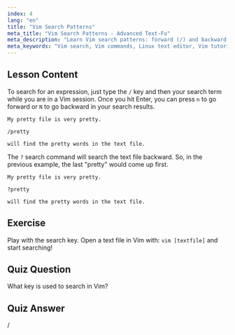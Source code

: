 ```yaml
---
index: 4
lang: "en"
title: "Vim Search Patterns"
meta_title: "Vim Search Patterns - Advanced Text-Fu"
meta_description: "Learn Vim search patterns: forward (/) and backward (?) search. Navigate results with 'n' and 'N'. Improve your Vim skills today!"
meta_keywords: "Vim search, Vim commands, Linux text editor, Vim tutorial, Vim guide, beginner Vim"
---
```


## Lesson Content

To search for an expression, just type the `/` key and then your search term while you are in a Vim session. Once you hit Enter, you can press `n` to go forward or `N` to go backward in your search results.

```plaintext
My pretty file is very pretty.

/pretty

will find the pretty words in the text file.
```

The `?` search command will search the text file backward. So, in the previous example, the last "pretty" would come up first.

```plaintext
My pretty file is very pretty.

?pretty

will find the pretty words in the text file.
```

## Exercise

Play with the search key. Open a text file in Vim with: `vim [textfile]` and start searching!

## Quiz Question

What key is used to search in Vim?

## Quiz Answer

/
